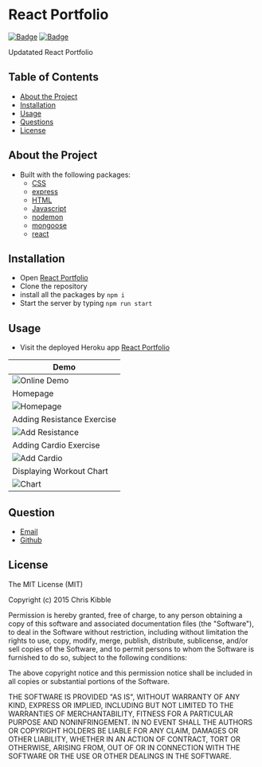 # React Portfolio

[![Badge](https://img.shields.io/badge/License-MIT-blue)](https://opensource.org/licenses/MIT)
[![Badge](https://img.shields.io/badge/GitHub-chabivz-blueviolet?style=flat-square&logo=appveyor)](https://github.com/chrisabiva)

Updatated React Portfolio

## Table of Contents

- [About the Project](#about-the-project)
- [Installation](#installation)
- [Usage](#usage)
- [Questions](#questions)
- [License](#License)

## About the Project

- Built with the following packages: 
  - [CSS](https://www.w3schools.com/css/)
  - [express](https://www.npmjs.com/package/express)
  - [HTML](https://www.w3schools.com/html/)
  - [Javascript](https://www.npmjs.com/package/CSS)
  - [nodemon](https://www.npmjs.com/package/nodemon)
  - [mongoose](https://www.npmjs.com/package/mongoose)
  - [react](https://www.npmjs.com/package/react)


## Installation

- Open [React Portfolio](https://github.com/Chabivz/020-ReactPortfolio)
- Clone the repository
- install all the packages by `npm i`
- Start the server by typing `npm run start`

## Usage
- Visit the deployed Heroku app [React Portfolio](https://chabivz.github.io/020-ReactPortfolio/)

|Demo|
|---|
|![Online Demo](./public/images/fitnesstracker.gif)|
|Homepage|
|![Homepage](./public/images/1.png)|
|Adding Resistance Exercise|
|![Add Resistance](./public/images/4.png)|
|Adding Cardio Exercise|
|![Add Cardio](./public/images/6.png)|
|Displaying Workout Chart|
|![Chart](./public/images/5.png)|

## Question

- [Email](mailto:chrisabiva@hotmail.com)
- [Github](https://github.com/Chabivz)
## License

The MIT License (MIT)

Copyright (c) 2015 Chris Kibble

Permission is hereby granted, free of charge, to any person obtaining a copy of this software and associated documentation files (the "Software"), to deal in the Software without restriction, including without limitation the rights to use, copy, modify, merge, publish, distribute, sublicense, and/or sell copies of the Software, and to permit persons to whom the Software is furnished to do so, subject to the following conditions:

The above copyright notice and this permission notice shall be included in all copies or substantial portions of the Software.

THE SOFTWARE IS PROVIDED "AS IS", WITHOUT WARRANTY OF ANY KIND, EXPRESS OR IMPLIED, INCLUDING BUT NOT LIMITED TO THE WARRANTIES OF MERCHANTABILITY, FITNESS FOR A PARTICULAR PURPOSE AND NONINFRINGEMENT. IN NO EVENT SHALL THE AUTHORS OR COPYRIGHT HOLDERS BE LIABLE FOR ANY CLAIM, DAMAGES OR OTHER LIABILITY, WHETHER IN AN ACTION OF CONTRACT, TORT OR OTHERWISE, ARISING FROM, OUT OF OR IN CONNECTION WITH THE SOFTWARE OR THE USE OR OTHER DEALINGS IN THE SOFTWARE.